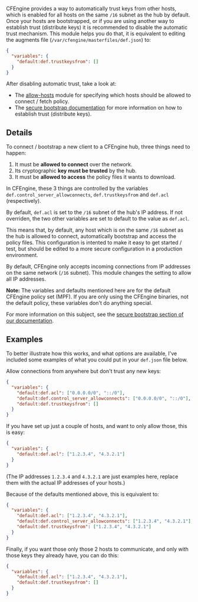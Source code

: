 CFEngine provides a way to automatically trust keys from other hosts, which is enabled for all hosts on the same `/16` subnet as the hub by default.
Once your hosts are bootstrapped, or if you are using another way to establish trust (distribute keys) it is recommended to disable the automatic trust mechanism.
This module helps you do that, it is equivalent to editing the augments file (`/var/cfengine/masterfiles/def.json`) to:

```json
{
  "variables": {
    "default:def.trustkeysfrom": []
  }
}
```

After disabling automatic trust, take a look at:

- The [allow-hosts](https://build.cfengine.com/modules/allow-hosts/) module for specifying which hosts should be allowed to connect / fetch policy.
- The [secure bootstrap documentation](https://docs.cfengine.com/docs/3.21/getting-started-installation-secure-bootstrap.html) for more information on how to establish trust (distribute keys).

## Details

To connect / bootstrap a new client to a CFEngine hub, three things need to happen:

1. It must be **allowed to connect** over the network.
2. Its cryptographic **key must be trusted** by the hub.
3. It must be **allowed to access** the policy files it wants to download.

In CFEngine, these 3 things are controlled by the variables `def.control_server_allowconnects`, `def.trustkeysfrom` and `def.acl` (respectively).

By default, `def.acl` is set to the `/16` subnet of the hub's IP address.
If not overriden, the two other variables are set to default to the value as `def.acl`.

This means that, by default, any host which is on the same `/16` subnet as the hub is allowed to connect, automatically bootstrap and access the policy files.
This configuration is intented to make it easy to get started / test, but should be edited to a more secure configuration in a production environment.

By default, CFEngine only accepts incoming connections from IP addresses on the same network (`/16` subnet).
This module changes the setting to allow all IP addresses.

**Note:** The variables and defaults mentioned here are for the default CFEngine policy set (MPF).
If you are only using the CFEngine binaries, not the default policy, these variables don't do anything special.

For more information on this subject, see the [secure bootstrap section of our documentation](https://docs.cfengine.com/docs/3.21/getting-started-installation-secure-bootstrap.html).

## Examples

To better illustrate how this works, and what options are available, I've included some examples of what you could put in your `def.json` file below.

Allow connections from anywhere but don't trust any new keys:

```json
{
  "variables": {
    "default:def.acl": ["0.0.0.0/0", "::/0"],
    "default:def.control_server_allowconnects": ["0.0.0.0/0", "::/0"],
    "default:def.trustkeysfrom": []
  }
}
```

If you have set up just a couple of hosts, and want to only allow those, this is easy:

```json
{
  "variables": {
    "default:def.acl": ["1.2.3.4", "4.3.2.1"]
  }
}
```

(The IP addresses `1.2.3.4` and `4.3.2.1` are just examples here, replace them with the actual IP addresses of your hosts.)

Because of the defaults mentioned above, this is equivalent to:

```json
{
  "variables": {
    "default:def.acl": ["1.2.3.4", "4.3.2.1"],
    "default:def.control_server_allowconnects": ["1.2.3.4", "4.3.2.1"],
    "default:def.trustkeysfrom": ["1.2.3.4", "4.3.2.1"]
  }
}
```

Finally, if you want those only those 2 hosts to communicate, and only with those keys they already have, you can do this:

```json
{
  "variables": {
    "default:def.acl": ["1.2.3.4", "4.3.2.1"],
    "default:def.trustkeysfrom": []
  }
}
```
